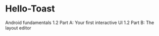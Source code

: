 # Hello-Toast
Android fundamentals
1.2 Part A: Your first interactive UI
1.2 Part B: The layout editor
